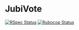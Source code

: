 # JubiVote

[![RSpec Status](https://github.com/jubishop/jubivote/workflows/RSpec/badge.svg)](https://github.com/jubishop/jubivote/actions/workflows/rspec.yml)  [![Rubocop Status](https://github.com/jubishop/jubivote/workflows/Rubocop/badge.svg)](https://github.com/jubishop/jubivote/actions/workflows/rubocop.yml)
